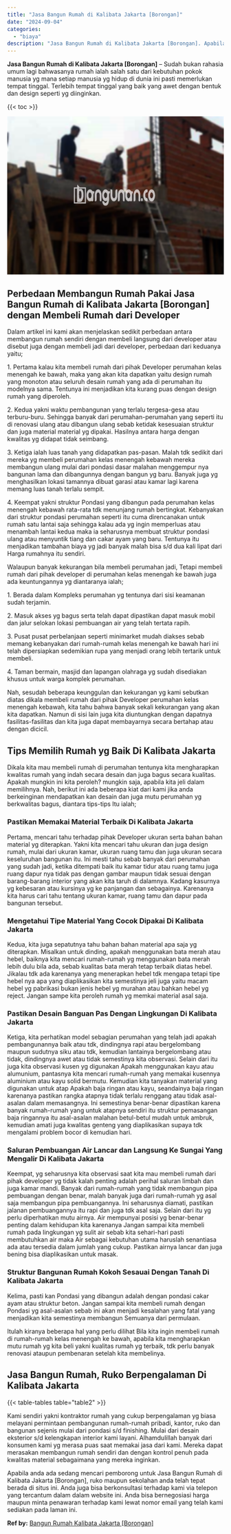 ```yaml
---
title: "Jasa Bangun Rumah di Kalibata Jakarta [Borongan]"
date: "2024-09-04"
categories: 
  - "biaya"
description: "Jasa Bangun Rumah di Kalibata Jakarta [Borongan]. Apabila anda ada sedang mencari pemborong untuk Jasa Bangun Rumah di Kalibata Jakarta [Borongan], ruko ma..."
---
```


**Jasa Bangun Rumah di Kalibata Jakarta \[Borongan\]** – Sudah bukan rahasia umum lagi bahwasanya rumah ialah salah satu dari kebutuhan pokok manusia yg mana setiap manusia yg hidup di dunia ini pasti memerlukan tempat tinggal. Terlebih tempat tinggal yang baik yang awet dengan bentuk dan design seperti yg diinginkan.

{{< toc >}}

![Jasa Bangun Rumah di Kalibata Jakarta [Borongan]](/images/borong-bangunan-28.png)

## Perbedaan Membangun Rumah Pakai Jasa Bangun Rumah di Kalibata Jakarta \[Borongan\] dengan Membeli Rumah dari Developer

Dalam artikel ini kami akan menjelaskan sedikit perbedaan antara membangun rumah sendiri dengan membeli langsung dari developer atau disebut juga dengan membeli jadi dari developer, perbedaan dari keduanya yaitu;

1\. Pertama kalau kita membeli rumah dari pihak Developer perumahan kelas menengah ke bawah, maka yang akan kita dapatkan yaitu design rumah yang monoton atau seluruh desain rumah yang ada di perumahan itu modelnya sama. Tentunya ini menjadikan kita kurang puas dengan design rumah yang diperoleh.

2\. Kedua yakni waktu pembangunan yang terlalu tergesa-gesa atau terburu-buru. Sehingga banyak dari perumahan-perumahan yang seperti itu di renovasi ulang atau dibangun ulang sebab ketidak kesesuaian struktur dan juga material material yg dipakai. Hasilnya antara harga dengan kwalitas yg didapat tidak seimbang.

3\. Ketiga ialah luas tanah yang didapatkan pas-pasan. Malah tdk sedikit dari mereka yg membeli perumahan kelas menengah kebawah mereka membangun ulang mulai dari pondasi dasar malahan menggempur nya bangunan lama dan dibangunnya dengan bangun yg baru. Banyak juga yg menghasilkan lokasi tamannya dibuat garasi atau kamar lagi karena memang luas tanah terlalu sempit.

4\. Keempat yakni struktur Pondasi yang dibangun pada perumahan kelas menengah kebawah rata-rata tdk menunjang rumah bertingkat. Kebanyakan dari struktur pondasi perumahan seperti itu cuma direncanakan untuk rumah satu lantai saja sehingga kalau ada yg ingin memperluas atau menambah lantai kedua maka ia seharusnya membuat struktur pondasi ulang atau menyuntik tiang dan cakar ayam yang baru. Tentunya itu menjadikan tambahan biaya yg jadi banyak malah bisa s/d dua kali lipat dari Harga rumahnya itu sendiri.

Walaupun banyak kekurangan bila membeli perumahan jadi, Tetapi membeli rumah dari pihak developer di perumahan kelas menengah ke bawah juga ada keuntungannya yg diantaranya ialah;

1\. Berada dalam Kompleks perumahan yg tentunya dari sisi keamanan sudah terjamin.

2\. Masuk akses yg bagus serta telah dapat dipastikan dapat masuk mobil dan jalur selokan lokasi pembuangan air yang telah tertata rapih.

3\. Pusat pusat perbelanjaan seperti minimarket mudah diakses sebab memang kebanyakan dari rumah-rumah kelas menengah ke bawah hari ini telah dipersiapkan sedemikian rupa yang menjadi orang lebih tertarik untuk membeli.

4\. Taman bermain, masjid dan lapangan olahraga yg sudah disediakan khusus untuk warga komplek perumahan.

Nah, sesudah beberapa keunggulan dan kekurangan yg kami sebutkan diatas dikala membeli rumah dari pihak Developer perumahan kelas menengah kebawah, kita tahu bahwa banyak sekali kekurangan yang akan kita dapatkan. Namun di sisi lain juga kita diuntungkan dengan dapatnya fasilitas-fasilitas dan kita juga dapat membayarnya secara bertahap atau dengan dicicil.

## Tips Memilih Rumah yg Baik Di Kalibata Jakarta

Dikala kita mau membeli rumah di perumahan tentunya kita mengharapkan kwalitas rumah yang indah secara desain dan juga bagus secara kualitas. Apakah mungkin ini kita peroleh? mungkin saja, apabila kita jeli dalam memilihnya. Nah, berikut ini ada beberapa kiat dari kami jika anda berkeinginan mendapatkan kan desain dan juga mutu perumahan yg berkwalitas bagus, diantara tips-tips Itu ialah;

### Pastikan Memakai Material Terbaik Di Kalibata Jakarta

Pertama, mencari tahu terhadap pihak Developer ukuran serta bahan bahan material yg diterapkan. Yakni kita mencari tahu ukuran dan juga design rumah, mulai dari ukuran kamar, ukuran ruang tamu dan juga ukuran secara keseluruhan bangunan itu. Ini mesti tahu sebab banyak dari perumahan yang sudah jadi, ketika ditempati baik itu kamar tidur atau ruang tamu juga ruang dapur nya tidak pas dengan gambar maupun tidak sesuai dengan barang-barang interior yang akan kita taruh di dalamnya. Kadang kasurnya yg kebesaran atau kursinya yg ke panjangan dan sebagainya. Karenanya kita harus cari tahu tentang ukuran kamar, ruang tamu dan dapur pada bangunan tersebut.

### Mengetahui Tipe Material Yang Cocok Dipakai Di Kalibata Jakarta

Kedua, kita juga sepatutnya tahu bahan bahan material apa saja yg diterapkan. Misalkan untuk dinding, apakah menggunakan bata merah atau hebel, baiknya kita mencari rumah-rumah yg menggunakan bata merah lebih dulu bila ada, sebab kualitas bata merah tetap terbaik diatas hebel. Jikalau tdk ada karenanya yang menerapkan hebel tdk mengapa tetapi tipe hebel nya apa yang diaplikasikan kita semestinya jeli juga yaitu macam hebel yg pabrikasi bukan jenis hebel yg murahan atau bahkan hebel yg reject. Jangan sampe kita peroleh rumah yg memkai material asal saja.

### Pastikan Desain Banguan Pas Dengan Lingkungan Di Kalibata Jakarta

Ketiga, kita perhatikan model sebagian perumahan yang telah jadi apakah pembangunannya baik atau tdk, dindingnya rapi atau bergelombang maupun sudutnya siku atau tdk, kemudian lantainya bergelombang atau tidak, dindingnya awet atau tidak semestinya kita observasi. Selain dari itu juga kita observasi kusen yg digunakan Apakah menggunakan kayu atau alumunium, pantasnya kita mencari rumah-rumah yang memakai kusennya aluminium atau kayu solid bermutu. Kemudian kita tanyakan material yang digunakan untuk atap Apakah baja ringan atau kayu, seandainya baja ringan karenanya pastikan rangka atapnya tidak terlalu renggang atau tidak asal-asalan dalam memasangnya. Ini semestinya benar-benar dipastikan karena banyak rumah-rumah yang untuk atapnya sendiri itu struktur pemasangan baja ringannya itu asal-asalan malahan betul-betul mudah untuk ambruk, kemudian amati juga kwalitas genteng yang diaplikasikan supaya tdk mengalami problem bocor di kemudian hari.

### Saluran Pembuangan Air Lancar dan Langsung Ke Sungai Yang Mengalir Di Kalibata Jakarta

Keempat, yg seharusnya kita observasi saat kita mau membeli rumah dari pihak developer yg tidak kalah penting adalah perihal saluran limbah dan juga kamar mandi. Banyak dari rumah-rumah yang tidak membangun pipa pembuangan dengan benar, malah banyak juga dari rumah-rumah yg asal saja membangun pipa pembuangannya. Ini seharusnya diamati, pastikan jalanan pembuangannya itu rapi dan juga tdk asal saja. Selain dari itu yg perlu diperhatikan mutu airnya. Air mempunyai posisi yg benar-benar penting dalam kehidupan kita karenanya Jangan sampai kita membeli rumah pada lingkungan yg sulit air sebab kita sehari-hari pasti membutuhkan air maka Air sebagai kebutuhan utama haruslah senantiasa ada atau tersedia dalam jumlah yang cukup. Pastikan airnya lancar dan juga bening bisa diaplikasikan untuk masak.

### Struktur Bangunan Rumah Kokoh Sesauai Dengan Tanah Di Kalibata Jakarta

Kelima, pasti kan Pondasi yang dibangun adalah dengan pondasi cakar ayam atau struktur beton. Jangan sampai kita membeli rumah dengan Pondasi yg asal-asalan sebab ini akan menjadi kesalahan yang fatal yang menjadikan kita semestinya membangun Semuanya dari permulaan.

Itulah kiranya beberapa hal yang perlu dilihat Bila kita ingin membeli rumah di rumah-rumah kelas menengah ke bawah, apabila kita mengharapkan mutu rumah yg kita beli yakni kualitas rumah yg terbaik, tdk perlu banyak renovasi ataupun pembenaran setelah kita membelinya.

## Jasa Bangun Rumah, Ruko Berpengalaman Di Kalibata Jakarta

{{< table-tables table="table2" >}}

Kami sendiri yakni kontraktor rumah yang cukup berpengalaman yg biasa melayani permintaan pembangunan rumah-rumah pribadi, kantor, ruko dan bangunan sejenis mulai dari pondasi s/d finishing. Mulai dari desain eksterior s/d kelengkapan interior kami layani. Alhamdulillah banyak dari konsumen kami yg merasa puas saat memakai jasa dari kami. Mereka dapat merasakan membangun rumah sendiri dan dengan kontrol penuh pada kwalitas material sebagaimana yang mereka inginkan.

Apabila anda ada sedang mencari pemborong untuk Jasa Bangun Rumah di Kalibata Jakarta \[Borongan\], ruko maupun sekolahan anda telah tepat berada di situs ini. Anda juga bisa berkonsultasi terhadap kami via telepon yang tercantum dalam dalam website ini. Anda bisa bernegosiasi harga maupun minta penawaran terhadap kami lewat nomor email yang telah kami sediakan pada laman ini.

**Ref by:** [Bangun Rumah Kalibata Jakarta [Borongan]](https://id.wikipedia.org/wiki/Bangun)

